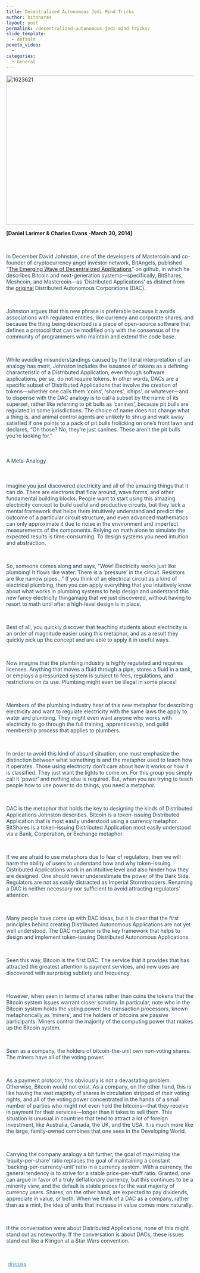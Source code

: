 ```yaml
---
title: Decentralized Autonomous Jedi Mind Tricks
author: bitshares
layout: post
permalink: /decentralized-autonomous-jedi-mind-tricks/
slide_template:
  - default
pexeto_video:
  - 
categories:
  - General
---
```

[<img class="alignnone size-full wp-image-12602" src="http://bitshares.org/blog/wp-content/uploads/2014/06/1623621.jpg" alt="1623621" width="640" height="400" />][1]

**[Daniel Larimer & Charles Evans -March 30, 2014]**

&nbsp;

<p style="color: #1b485d;">
  In December David Johnston, one of the developers of Mastercoin and co-founder of cryptocurrency angel investor network, BitAngels, published &#8220;<a href="https://github.com/DavidJohnstonCEO/DecentralizedApplications/blob/master/README.md" target="_blank">The Emerging Wave of Decentralized Applications</a>&#8221; on github, in which he describes Bitcoin and next-generation systems—specifically, BitShares, Meshcoin, and Mastercoin—as &#8216;Distributed Applications&#8217; as distinct from the <a href="http://letstalkbitcoin.com/is-bitcoin-overpaying-for-false-security/" target="_blank">original</a> Distributed Autonomous Corporations (DAC).
</p>

&nbsp;

<p style="color: #1b485d;">
  Johnston argues that this new phrase is preferable because it avoids associations with regulated entities, like currency and corporate shares, and because the thing being described is a piece of open-source software that defines a protocol that can be modified only with the consensus of the community of programmers who maintain and extend the code base.
</p>

&nbsp;

<p style="color: #1b485d;">
  While avoiding misunderstandings caused by the literal interpretation of an analogy has merit, Johnston includes the issuance of tokens as a defining characteristic of a Distributed Application, even though software applications, per se, do not require tokens. In other words, DACs are a specific subset of Distributed Applications that involve the creation of tokens—whether one calls them &#8216;coins&#8217;, &#8216;shares&#8217;, &#8216;chips&#8217;, or whatever—and to dispense with the DAC analogy is to call a subset by the name of its superset, rather like referring to pit bulls as &#8216;canines&#8217;, because pit bulls are regulated in some jurisdictions. The choice of name does not change what a thing is, and animal control agents are unlikely to shrug and walk away satisfied if one points to a pack of pit bulls frolicking on one&#8217;s front lawn and declares, &#8220;Oh those? No, they&#8217;re just canines. These aren&#8217;t the pit bulls you&#8217;re looking for.&#8221;
</p>

&nbsp;

<h4 style="font-weight: 400; color: #1b485d;">
  A Meta-Analogy
</h4>

&nbsp;

<p style="color: #1b485d;">
  Imagine you just discovered electricity and all of the amazing things that it can do. There are electrons that flow around, wave forms, and other fundamental building blocks. People want to start using this amazing electricity concept to build useful and productive circuits, but they lack a mental framework that helps them intuitively understand and predict the outcome of a particular circuit structure, and even advanced mathematics can only approximate it due to noise in the environment and imperfect measurements of the components. Relying on math alone to simulate the expected results is time-consuming. To design systems you need intuition and abstraction.
</p>

&nbsp;

<p style="color: #1b485d;">
  So, someone comes along and says, &#8220;Wow! Electricity works just like plumbing! It flows like water. There is a &#8216;pressure&#8217; in the circuit. Resistors are like narrow pipes&#8230;&#8221; If you think of an electrical circuit as a kind of electrical plumbing, then you can apply everything that you intuitively know about what works in plumbing systems to help design and understand this new fancy electricity thingamajig that we just discovered, without having to resort to math until after a high-level design is in place.
</p>

&nbsp;

<p style="color: #1b485d;">
  Best of all, you quickly discover that teaching students about electricity is an order of magnitude easier using this metaphor, and as a result they quickly pick up the concept and are able to apply it in useful ways.
</p>

&nbsp;

<p style="color: #1b485d;">
  Now imagine that the plumbing industry is highly regulated and requires licenses. Anything that moves a fluid through a pipe, stores a fluid in a tank, or employs a pressurized system is subject to fees, regulations, and restrictions on its use. Plumbing might even be illegal in some places!
</p>

&nbsp;

<p style="color: #1b485d;">
  Members of the plumbing industry hear of this new metaphor for describing electricity and want to regulate electricity with the same laws the apply to water and plumbing. They might even want anyone who works with electricity to go through the full training, apprenticeship, and guild membership process that applies to plumbers.
</p>

&nbsp;

<p style="color: #1b485d;">
  In order to avoid this kind of absurd situation, one must emphasize the distinction between what something is and the metaphor used to teach how it operates. Those using electricity don&#8217;t care about how it works or how it is classified. They just want the lights to come on. For this group you simply call it &#8216;power&#8217; and nothing else is required. But, when you are trying to teach people how to use power to do things, you need a metaphor.
</p>

&nbsp;

<p style="color: #1b485d;">
  DAC is the metaphor that holds the key to designing the kinds of Distributed Applications Johnston describes. Bitcoin is a token-issuing Distributed Application that is most easily understood using a currency metaphor. BitShares is a token-issuing Distributed Application most easily understood via a Bank, Corporation, or Exchange metaphor.
</p>

&nbsp;

<p style="color: #1b485d;">
  If we are afraid to use metaphors due to fear of regulators, then we will harm the ability of users to understand how and why token-issuing Distributed Applications work in an intuitive level and also hinder how they are designed. One should never underestimate the power of the Dark Side. Regulators are not as easily distracted as Imperial Stormtroopers. Renaming a DAC is neither necessary nor sufficient to avoid attracting regulators&#8217; attention.
</p>

&nbsp;

<p style="color: #1b485d;">
  Many people have come up with DAC ideas, but it is clear that the first principles behind creating Distributed Autonomous Applications are not yet well understood. The DAC metaphor is the key framework that helps to design and implement token-issuing Distributed Autonomous Applications.
</p>

&nbsp;

<p style="color: #1b485d;">
  Seen this way, Bitcoin is the first DAC. The service that it provides that has attracted the greatest attention is payment services, and new uses are discovered with surprising subtlety and frequency.
</p>

&nbsp;

<p style="color: #1b485d;">
  However, when seen in terms of shares rather than coins the tokens that the Bitcoin system issues warrant closer scrutiny. In particular, note who in the Bitcoin system holds the voting power: the transaction processors, known metaphorically as &#8216;miners&#8217;, and the holders of bitcoins are passive participants. Miners control the majority of the computing power that makes up the Bitcoin system.
</p>

&nbsp;

<p style="color: #1b485d;">
  Seen as a company, the holders of bitcoin-the-unit own non-voting shares. The miners have all of the voting power.
</p>

&nbsp;

<p style="color: #1b485d;">
  As a payment protocol, this obviously is not a devastating problem. Otherwise, Bitcoin would not exist. As a company, on the other hand, this is like having the vast majority of shares in circulation stripped of their voting rights, and all of the voting power concentrated in the hands of a small number of parties who might not even hold the bitcoins—that they receive in payment for their services—longer than it takes to sell them. This situation is unusual in countries that tend to attract a lot of foreign investment, like Australia, Canada, the UK, and the USA. It is much more like the large, family-owned combines that one sees in the Developing World.
</p>

&nbsp;

<p style="color: #1b485d;">
  Carrying the company analogy a bit further, the goal of maximizing the &#8216;equity-per-share&#8217; ratio replaces the goal of maintaining a constant &#8216;backing-per-currency-unit&#8217; ratio in a currency system. With a currency, the general tendency is to strive for a stable price-per-stuff ratio. Granted, one can argue in favor of a truly deflationary currency, but this continues to be a minority view, and the default is stable prices for the vast majority of currency users. Shares, on the other hand, are expected to pay dividends, appreciate in value, or both. When we think of a DAC as a company, rather than as a mint, the idea of units that increase in value comes more naturally.
</p>

&nbsp;

<p style="color: #1b485d;">
  If the conversation were about Distributed Applications, none of this might stand out as noteworthy. If the conversation is about DACs, these issues stand out like a Klingon at a Star Wars convention.
</p>

&nbsp;

<p style="color: #1b485d;">
   <a style="color: #3498db;" href="https://bitsharestalk.org/index.php?topic=3901">discuss</a>
</p>

 [1]: http://bitshares.org/blog/wp-content/uploads/2014/06/1623621.jpg